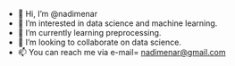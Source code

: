 - 👋 Hi, I’m @nadimenar
- 👀 I’m interested in data science and machine learning. 
- 🌱 I’m currently learning preprocessing.
- 💞️ I’m looking to collaborate on data science. 
- 📫 You can reach me via e-mail= nadimenar@gmail.com 

<!---
nadimenar/nadimenar is a ✨ special ✨ repository because its `README.md` (this file) appears on your GitHub profile.
You can click the Preview link to take a look at your changes.
--->
